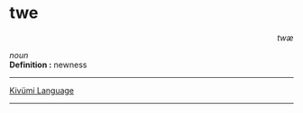 
# twe

<div align="right"><i>twæ</i></div>

*noun*  
**Definition :** newness  

---

[Kivümi Language](../README.md)

---
